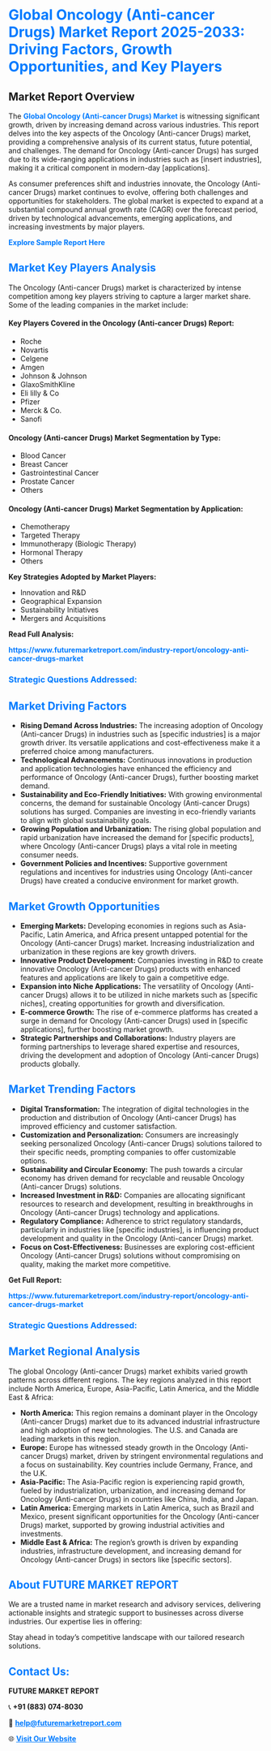 <h1 style="color: #007BFF;">Global Oncology (Anti-cancer Drugs) Market Report 2025-2033: Driving Factors, Growth Opportunities, and Key Players</h1>

<section id="overview">
<h2>Market Report Overview</h2>
<p>The <a href="https://www.futuremarketreport.com/industry-report/oncology-anti-cancer-drugs-market" style="color: #007BFF; text-decoration: none;"><strong>Global Oncology (Anti-cancer Drugs) Market</strong></a> is witnessing significant growth, driven by increasing demand across various industries. This report delves into the key aspects of the Oncology (Anti-cancer Drugs) market, providing a comprehensive analysis of its current status, future potential, and challenges. The demand for Oncology (Anti-cancer Drugs) has surged due to its wide-ranging applications in industries such as [insert industries], making it a critical component in modern-day [applications].</p>
<p>As consumer preferences shift and industries innovate, the Oncology (Anti-cancer Drugs) market continues to evolve, offering both challenges and opportunities for stakeholders. The global market is expected to expand at a substantial compound annual growth rate (CAGR) over the forecast period, driven by technological advancements, emerging applications, and increasing investments by major players.</p>
</section>

<section id="overview">
<p><a href="https://www.futuremarketreport.com/request-sample/reportId=40516" style="color: #007BFF; text-decoration: none;"><strong>Explore Sample Report Here</strong></a></p>
</section>

<section id="key-players">
<h2 style="color: #007BFF;">Market Key Players Analysis</h2>
<p>The Oncology (Anti-cancer Drugs) market is characterized by intense competition among key players striving to capture a larger market share. Some of the leading companies in the market include:</p>
<h4>Key Players Covered in the Oncology (Anti-cancer Drugs) Report:</h4>
<ul><li>Roche</li><li>Novartis</li><li>Celgene</li><li>Amgen</li><li>Johnson &amp; Johnson</li><li>GlaxoSmithKline</li><li>Eli lilly &amp; Co</li><li>Pfizer</li><li>Merck &amp; Co.</li><li>Sanofi</li></ul>
<h4>Oncology (Anti-cancer Drugs) Market Segmentation by Type:</h4>
<ul><li>Blood Cancer</li><li>Breast Cancer</li><li>Gastrointestinal Cancer</li><li>Prostate Cancer</li><li>Others</li></ul>

<h4>Oncology (Anti-cancer Drugs) Market Segmentation by Application:</h4>
<ul><li>Chemotherapy</li><li>Targeted Therapy</li><li>Immunotherapy (Biologic Therapy)</li><li>Hormonal Therapy</li><li>Others</li></ul>
<p><strong>Key Strategies Adopted by Market Players:</strong></p>
<ul>
<li>Innovation and R&D</li>
<li>Geographical Expansion</li>
<li>Sustainability Initiatives</li>
<li>Mergers and Acquisitions</li>
</ul>
</section>

<section>
<p><strong>Read Full Analysis: </strong></p><a href="https://www.futuremarketreport.com/industry-report/oncology-anti-cancer-drugs-market" style="color: #007BFF; text-decoration: none;"><strong>https://www.futuremarketreport.com/industry-report/oncology-anti-cancer-drugs-market</strong></a>
<h3 style="color: #007BFF;">Strategic Questions Addressed:</h3>
</section>

<section id="driving-factors">
<h2 style="color: #007BFF;">Market Driving Factors</h2>
<ul>
<li><strong>Rising Demand Across Industries:</strong> The increasing adoption of Oncology (Anti-cancer Drugs) in industries such as [specific industries] is a major growth driver. Its versatile applications and cost-effectiveness make it a preferred choice among manufacturers.</li>
<li><strong>Technological Advancements:</strong> Continuous innovations in production and application technologies have enhanced the efficiency and performance of Oncology (Anti-cancer Drugs), further boosting market demand.</li>
<li><strong>Sustainability and Eco-Friendly Initiatives:</strong> With growing environmental concerns, the demand for sustainable Oncology (Anti-cancer Drugs) solutions has surged. Companies are investing in eco-friendly variants to align with global sustainability goals.</li>
<li><strong>Growing Population and Urbanization:</strong> The rising global population and rapid urbanization have increased the demand for [specific products], where Oncology (Anti-cancer Drugs) plays a vital role in meeting consumer needs.</li>
<li><strong>Government Policies and Incentives:</strong> Supportive government regulations and incentives for industries using Oncology (Anti-cancer Drugs) have created a conducive environment for market growth.</li>
</ul>
</section>

<section id="growth-opportunities">
<h2 style="color: #007BFF;">Market Growth Opportunities</h2>
<ul>
<li><strong>Emerging Markets:</strong> Developing economies in regions such as Asia-Pacific, Latin America, and Africa present untapped potential for the Oncology (Anti-cancer Drugs) market. Increasing industrialization and urbanization in these regions are key growth drivers.</li>
<li><strong>Innovative Product Development:</strong> Companies investing in R&D to create innovative Oncology (Anti-cancer Drugs) products with enhanced features and applications are likely to gain a competitive edge.</li>
<li><strong>Expansion into Niche Applications:</strong> The versatility of Oncology (Anti-cancer Drugs) allows it to be utilized in niche markets such as [specific niches], creating opportunities for growth and diversification.</li>
<li><strong>E-commerce Growth:</strong> The rise of e-commerce platforms has created a surge in demand for Oncology (Anti-cancer Drugs) used in [specific applications], further boosting market growth.</li>
<li><strong>Strategic Partnerships and Collaborations:</strong> Industry players are forming partnerships to leverage shared expertise and resources, driving the development and adoption of Oncology (Anti-cancer Drugs) products globally.</li>
</ul>
</section>

<section id="trending-factors">
<h2 style="color: #007BFF;">Market Trending Factors</h2>
<ul>
<li><strong>Digital Transformation:</strong> The integration of digital technologies in the production and distribution of Oncology (Anti-cancer Drugs) has improved efficiency and customer satisfaction.</li>
<li><strong>Customization and Personalization:</strong> Consumers are increasingly seeking personalized Oncology (Anti-cancer Drugs) solutions tailored to their specific needs, prompting companies to offer customizable options.</li>
<li><strong>Sustainability and Circular Economy:</strong> The push towards a circular economy has driven demand for recyclable and reusable Oncology (Anti-cancer Drugs) solutions.</li>
<li><strong>Increased Investment in R&D:</strong> Companies are allocating significant resources to research and development, resulting in breakthroughs in Oncology (Anti-cancer Drugs) technology and applications.</li>
<li><strong>Regulatory Compliance:</strong> Adherence to strict regulatory standards, particularly in industries like [specific industries], is influencing product development and quality in the Oncology (Anti-cancer Drugs) market.</li>
<li><strong>Focus on Cost-Effectiveness:</strong> Businesses are exploring cost-efficient Oncology (Anti-cancer Drugs) solutions without compromising on quality, making the market more competitive.</li>
</ul>
</section>

<section>
<p><strong>Get Full Report: </strong></p><a href="https://www.futuremarketreport.com/industry-report/oncology-anti-cancer-drugs-market" style="color: #007BFF; text-decoration: none;"><strong>https://www.futuremarketreport.com/industry-report/oncology-anti-cancer-drugs-market</strong></a>
<h3 style="color: #007BFF;">Strategic Questions Addressed:</h3>
</section>


<section id="regional-analysis">
<h2 style="color: #007BFF;">Market Regional Analysis</h2>
<p>The global Oncology (Anti-cancer Drugs) market exhibits varied growth patterns across different regions. The key regions analyzed in this report include North America, Europe, Asia-Pacific, Latin America, and the Middle East & Africa:</p>
<ul>
<li><strong>North America:</strong> This region remains a dominant player in the Oncology (Anti-cancer Drugs) market due to its advanced industrial infrastructure and high adoption of new technologies. The U.S. and Canada are leading markets in this region.</li>
<li><strong>Europe:</strong> Europe has witnessed steady growth in the Oncology (Anti-cancer Drugs) market, driven by stringent environmental regulations and a focus on sustainability. Key countries include Germany, France, and the U.K.</li>
<li><strong>Asia-Pacific:</strong> The Asia-Pacific region is experiencing rapid growth, fueled by industrialization, urbanization, and increasing demand for Oncology (Anti-cancer Drugs) in countries like China, India, and Japan.</li>
<li><strong>Latin America:</strong> Emerging markets in Latin America, such as Brazil and Mexico, present significant opportunities for the Oncology (Anti-cancer Drugs) market, supported by growing industrial activities and investments.</li>
<li><strong>Middle East & Africa:</strong> The region’s growth is driven by expanding industries, infrastructure development, and increasing demand for Oncology (Anti-cancer Drugs) in sectors like [specific sectors].</li>
</ul>
</section>

<footer>
<h2 style="color: #007BFF;">About FUTURE MARKET REPORT</h2>
<p>We are a trusted name in market research and advisory services, delivering actionable insights and strategic support to businesses across diverse industries. Our expertise lies in offering:</p>

<p>Stay ahead in today’s competitive landscape with our tailored research solutions.</p>

<h2 style="color: #007BFF;">Contact Us:</h2>
<p><strong>FUTURE MARKET REPORT</strong></p>
<p>📞 <strong>+91 (883) 074-8030</strong></p>
<p>📧 <strong><a href="mailto:help@futuremarketreport.com" style="color: #007BFF;">help@futuremarketreport.com</a></strong></p>
<p>🌐 <strong><a href="https://www.futuremarketreport.com/" style="color: #007BFF;">Visit Our Website</a></strong></p>
</footer>